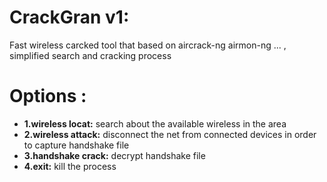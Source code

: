 # CrackGran v1:
 Fast wireless carcked tool that based on aircrack-ng airmon-ng ... , simplified search and cracking process
 
# Options :

* **1.wireless locat:** search about the available wireless in the area
* **2.wireless attack:** disconnect the net from connected devices in order to capture handshake file
* **3.handshake crack:** decrypt handshake file
* **4.exit:** kill the process

